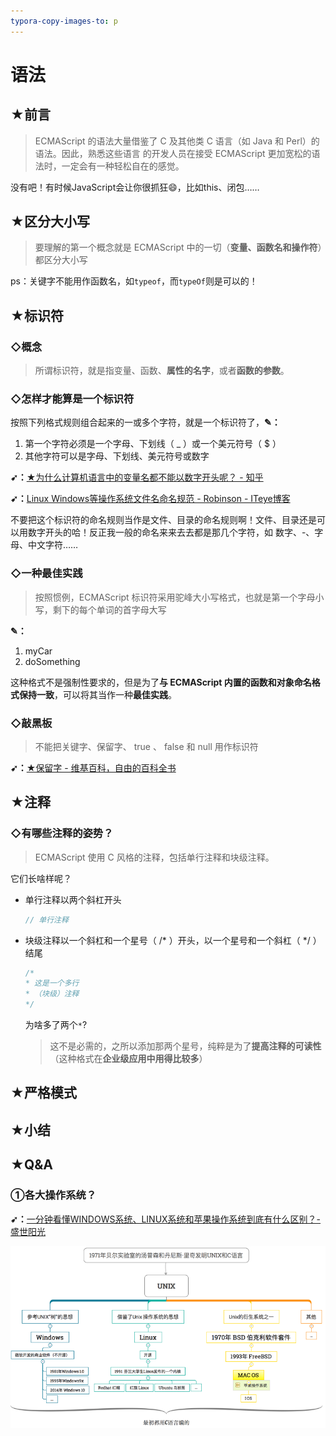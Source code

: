 ```yaml
---
typora-copy-images-to: p
---
```


# 语法

## ★前言

> ECMAScript 的语法大量借鉴了 C 及其他类 C 语言（如 Java 和 Perl）的语法。因此，熟悉这些语言
> 的开发人员在接受 ECMAScript 更加宽松的语法时，一定会有一种轻松自在的感觉。

没有吧！有时候JavaScript会让你很抓狂:smile:，比如this、闭包……

## ★区分大小写

> 要理解的第一个概念就是 ECMAScript 中的一切（**变量、函数名和操作符**）都区分大小写

ps：关键字不能用作函数名，如`typeof`，而`typeOf`则是可以的！

## ★标识符

### ◇概念

> 所谓标识符，就是指变量、函数、**属性的名字**，或者**函数的参数**。

### ◇怎样才能算是一个标识符

按照下列格式规则组合起来的一或多个字符，就是一个标识符了，**✎：**

1.  第一个字符必须是一个字母、下划线（ _ ）或一个美元符号（ $ ）
2. 其他字符可以是字母、下划线、美元符号或数字

**➹：**[★为什么计算机语言中的变量名都不能以数字开头呢？ - 知乎](https://www.zhihu.com/question/19581495)

**➹：**[Linux Windows等操作系统文件名命名规范 - Robinson - ITeye博客](http://robinson.iteye.com/blog/894099)

不要把这个标识符的命名规则当作是文件、目录的命名规则啊！文件、目录还是可以用数字开头的哈！反正我一般的命名来来去去都是那几个字符，如 数字、-、字母、中文字符……

### ◇一种最佳实践

> 按照惯例，ECMAScript 标识符采用驼峰大小写格式，也就是第一个字母小写，剩下的每个单词的首字母大写

**✎：**

1. myCar
2. doSomething

这种格式不是强制性要求的，但是为了**与 ECMAScript 内置的函数和对象命名格式保持一致**，可以将其当作一种**最佳实践**。

### ◇敲黑板

> 不能把关键字、保留字、 true 、 false 和 null 用作标识符

**➹：**[★保留字 - 维基百科，自由的百科全书](https://zh.wikipedia.org/wiki/%E4%BF%9D%E7%95%99%E5%AD%97)

## ★注释

### ◇有哪些注释的姿势？

> ECMAScript 使用 C 风格的注释，包括单行注释和块级注释。

它们长啥样呢？

- 单行注释以两个斜杠开头

  ```js
  // 单行注释
  ```

- 块级注释以一个斜杠和一个星号（ /* ）开头，以一个星号和一个斜杠（ */ ）结尾

  ```js
  /*
  * 这是一个多行
  * （块级）注释
  */
  ```

  为啥多了两个`*`?

  > 这不是必需的，之所以添加那两个星号，纯粹是为了**提高注释的可读性**（这种格式在**企业级应用中用得比较多**）

## ★严格模式



## ★小结

## ★Q&A

### ①各大操作系统？

**➹：**[一分钟看懂WINDOWS系统、LINUX系统和苹果操作系统到底有什么区别？-盛世阳光](https://www.gonet.com.cn/index.php?webduirshow-166)

![1535824146222](p/1535824146222.png)

